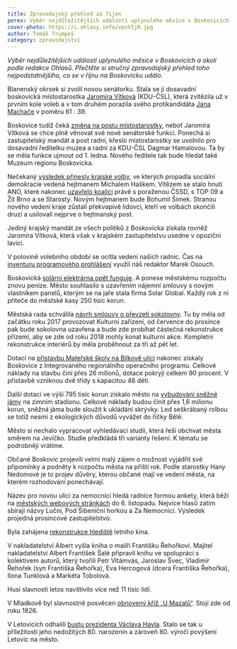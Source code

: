 ```yaml
---
title: Zpravodajský přehled za říjen
perex: Výběr nejdůležitějších událostí uplynulého měsíce v Boskovicích a okolí podle redakce Ohlasů. Přečtěte si stručný zpravodajský přehled toho nejpodstatnějšího, co se v říjnu na Boskovicku událo.
cover-photo: https://i.ohlasy.info/vpvVIjR.jpg
author: Tomáš Trumpeš
category: zpravodajství
---
```


*Výběr nejdůležitějších událostí uplynulého měsíce v Boskovicích a okolí podle redakce Ohlasů. Přečtěte si stručný zpravodajský přehled toho nejpodstatnějšího, co se v říjnu na Boskovicku událo.*

Blanenský okrsek si zvolil novou senátorku. Stala se jí dosavadní boskovická místostarostka [Jaromíra Vítková](http://www.ohlasy.info/clanky/2016/10/rozhovor-vitkova.html) (KDU-ČSL), která zvítězila už v prvním kole voleb a v tom druhém porazila svého protikandidáta [Jana Machače](http://www.ohlasy.info/clanky/2016/10/rozhovor-machac.html) v poměru 61 : 39.

Boskovice tudíž čeká [změna na postu místostarostky](http://www.ohlasy.info/clanky/2016/10/mistostarostka-hamalova.html), neboť Jaromíra Vítková se chce plně věnovat své nové senátorské funkci. Ponechá si zastupitelský mandát a post radní, křeslo místostarostky se uvolnilo pro dosavadní ředitelku muzea a radní za KDU-ČSL Dagmar Hamalovou. Ta by se měla funkce ujmout od 1. ledna. Nového ředitele tak bude hledat také Muzeum regionu Boskovicka.

Nečekaný [výsledek přinesly krajské volby](http://www.ohlasy.info/clanky/2016/10/vysledky-voleb.html), ve kterých propadla sociální demokracie vedená hejtmanem Michalem Haškem. Vítězem se stalo hnutí ANO, které nakonec [uzavřelo koalici](http://www.ohlasy.info/clanky/2016/10/krajska-koalice.html) právě s poraženou ČSSD, s TOP 09 a Žít Brno a se Starosty. Novým hejtmanem bude Bohumil Šimek. Stranou nového vedení kraje zůstali překvapivě lidovci, kteří ve volbách skončili druzí a usilovali nejprve o hejtmanský post.

Jediný krajský mandát ze všech politiků z Boskovicka získala rovněž Jaromíra Vítková, která však v krajském zastupitelstvu usedne v opoziční lavici.

V polovině volebního období se ocitla vedení našich radnic. Čas na [inventuru programového prohlášení](http://www.ohlasy.info/clanky/2016/10/inventura-koalice.html) využil náš redaktor Marek Osouch.

Boskovická [solární elektrárna opět funguje](http://www.ohlasy.info/clanky/2016/10/elektrarna-funguje.html). A ponese městskému rozpočtu znovu peníze. Město souhlasilo s uzavřením nájemní smlouvy s novým vlastníkem panelů, kterým se na jaře stala firma Solar Global. Každý rok z ní přiteče do městské kasy 250 tisíc korun.

Městská rada schválila [návrh smlouvy o převzetí sokolovny](http://blanensky.denik.cz/zpravy_region/radni-schvalili-bezplatny-prevod-boskovicke-sokolovny-hodnota-daru-21-milionu-20161027.html). Tu by měla od začátku roku 2017 provozovat Kulturní zařízení, od července do prosince pak bude sokolovna uzavřena a bude zde probíhat částečná rekonstrukce přízemí, aby se zde od roku 2018 mohly konat kulturní akce. Kompletní rekonstrukce interiérů by měla proběhnout za tři až pět let.

Dotaci na [přístavbu Mateřské školy na Bílkově ulici](http://www.ohlasy.info/clanky/2016/02/pristavba-ms.html) nakonec získaly Boskovice z Integrovaného regionálního operačního programu. Celkové náklady na stavbu činí přes 26 milionů, dotace pokryjí celkem 90 procent. V přístavbě vzniknou dvě třídy s kapacitou 48 dětí.

Další dotaci ve výši 795 tisíc korun získalo město na [vybudování sněžné jámy](http://blanensky.denik.cz/zpravy_region/boskovicti-postavi-sneznou-jamu-na-zimnim-stadionu-20161027.html) na zimním stadionu. Celkové náklady budou činit přes 1,6 milionu korun, sněžná jáma bude sloužit k ukládání skrývky. Led seškrábaný rolbou se totiž nesmí z ekologických důvodů vyvážet do říčky Bělé.

Město si nechalo vypracovat vyhledávací studii, která řeší obchvat města směrem na Jevíčko. Studie předkládá tři varianty řešení. K tématu se podrobněji vrátíme.

Občané Boskovic projevili velmi malý zájem o možnost vyjádřit své připomínky a podněty k rozpočtu města na příští rok. Podle starostky Hany Nedomové je to projev důvěry, kterou občané mají ve vedení města, na kterém rozhodování ponechávají.

Název pro novou ulici za nemocnicí hledá radnice formou ankety, která běží na [městských webových stránkách](http://boskovice.cz/) do 6. listopadu. Nejvíce hlasů zatím sbírají názvy Luční, Pod Šibeniční horkou a Za Nemocnicí. Výsledek projedná prosincové zastupitelstvo.

Byla zahájena [rekonstrukce hlediště](https://www.facebook.com/ohlasy/posts/1113523602035087) letního kina.

V nakladatelství Albert vyšla kniha o malíři Františku Řehořkovi. Majitel nakladatelství Albert František Šalé připravil knihu ve spolupráci s kolektivem autorů, který tvořili Petr Vítámvás, Jaroslav Švec, Vladimír Řehořek (syn Františka Řehořka), Eva Hercogová (dcera Františka Řehořka), Ilona Tunklová a Markéta Tobolová.

Husí slavnosti letos navštívilo více než 11 tisíc lidí.

V Mladkově byl slavnostně posvěcen [obnovený kříž „U Mazalů“](http://boskovice.cz/slavnostni-posveceni-krize-v-mladkove/d-29363/p1=1019). Stojí zde od roku 1826.

V Letovicích odhalili [bustu prezidenta Václava Havla](http://www.havelvletovicich.cz/). Stalo se tak u příležitosti jeho nedožitých 80. narozenin a zároveň 80. výročí povýšení Letovic na město.
